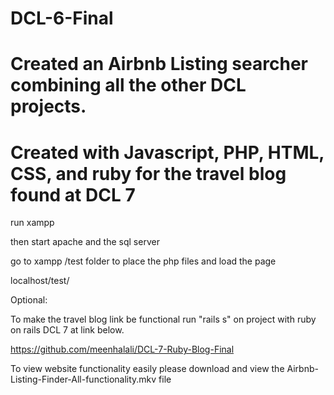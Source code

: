 # DCL-6-Final
# Created an Airbnb Listing searcher combining all the other DCL projects. 
# Created with Javascript, PHP, HTML, CSS, and ruby for the travel blog found at DCL 7 
run xampp 

then start apache and the sql server

go to xampp /test folder to place the php files and load the page

localhost/test/

Optional: 

To make the travel blog link be functional run "rails s" on project with ruby on rails DCL 7 at link below. 

https://github.com/meenhalali/DCL-7-Ruby-Blog-Final

To view website functionality easily please download and view the Airbnb-Listing-Finder-All-functionality.mkv file
